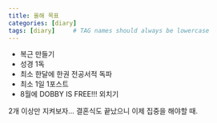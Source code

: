 ```yaml
---
title: 올해 목표
categories: [diary]
tags: [diary]     # TAG names should always be lowercase
---
```


* 복근 만들기
* 성경 1독
* 최소 한달에 한권 전공서적 독파
* 최소 1일 1포스트
* 8월에 DOBBY IS FREE!!! 외치기

2개 이상만 지켜보자... 결혼식도 끝났으니 이제 집중을 해야할 때.
